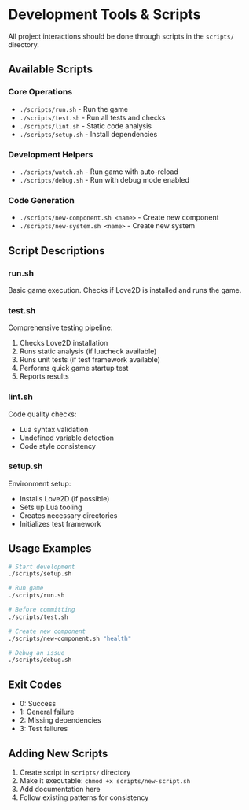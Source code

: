 # Development Tools & Scripts

All project interactions should be done through scripts in the `scripts/` directory.

## Available Scripts

### Core Operations
- `./scripts/run.sh` - Run the game
- `./scripts/test.sh` - Run all tests and checks
- `./scripts/lint.sh` - Static code analysis
- `./scripts/setup.sh` - Install dependencies

### Development Helpers
- `./scripts/watch.sh` - Run game with auto-reload
- `./scripts/debug.sh` - Run with debug mode enabled

### Code Generation
- `./scripts/new-component.sh <name>` - Create new component
- `./scripts/new-system.sh <name>` - Create new system

## Script Descriptions

### run.sh
Basic game execution. Checks if Love2D is installed and runs the game.

### test.sh
Comprehensive testing pipeline:
1. Checks Love2D installation
2. Runs static analysis (if luacheck available)
3. Runs unit tests (if test framework available)
4. Performs quick game startup test
5. Reports results

### lint.sh
Code quality checks:
- Lua syntax validation
- Undefined variable detection
- Code style consistency

### setup.sh
Environment setup:
- Installs Love2D (if possible)
- Sets up Lua tooling
- Creates necessary directories
- Initializes test framework

## Usage Examples

```bash
# Start development
./scripts/setup.sh

# Run game
./scripts/run.sh

# Before committing
./scripts/test.sh

# Create new component
./scripts/new-component.sh "health"

# Debug an issue
./scripts/debug.sh
```

## Exit Codes
- 0: Success
- 1: General failure
- 2: Missing dependencies
- 3: Test failures

## Adding New Scripts
1. Create script in `scripts/` directory
2. Make it executable: `chmod +x scripts/new-script.sh`
3. Add documentation here
4. Follow existing patterns for consistency